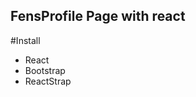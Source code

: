 ## FensProfile Page with react

#Install
<ul>
    <li>React</li>
    <li>Bootstrap</li>
    <li>ReactStrap</li>
    
